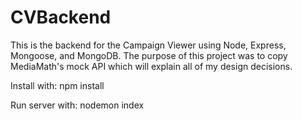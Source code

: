 # CVBackend
This is the backend for the Campaign Viewer using Node, Express, Mongoose, and MongoDB. The purpose of this project was to copy MediaMath's mock API which will explain all of my design decisions.

Install with: npm install

Run server with: nodemon index
